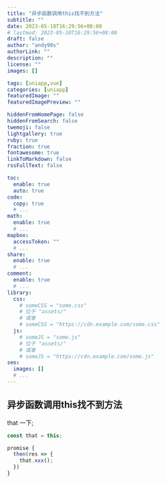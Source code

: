 ```yaml
---
title: "异步函数调用this找不到方法"
subtitle: ""
date: 2023-05-10T16:29:56+08:00
# lastmod: 2023-05-10T16:29:56+08:00
draft: false
author: "andy90s"
authorLink: ""
description: ""
license: ""
images: []

tags: [uniapp,vue]
categories: [uniapp]
featuredImage: ""
featuredImagePreview: ""

hiddenFromHomePage: false
hiddenFromSearch: false
twemoji: false
lightgallery: true
ruby: true
fraction: true
fontawesome: true
linkToMarkdown: false
rssFullText: false

toc:
  enable: true
  auto: true
code:
  copy: true
  # ...
math:
  enable: true
  # ...
mapbox:
  accessToken: ""
  # ...
share:
  enable: true
  # ...
comment:
  enable: true
  # ...
library:
  css:
    # someCSS = "some.css"
    # 位于 "assets/"
    # 或者
    # someCSS = "https://cdn.example.com/some.css"
  js:
    # someJS = "some.js"
    # 位于 "assets/"
    # 或者
    # someJS = "https://cdn.example.com/some.js"
seo:
  images: []
  # ...
---
```

<!--more-->
## 异步函数调用this找不到方法
that 一下;
```js
const that = this;

promise {
  then(res => {
    that.xxx();
  })
}
```